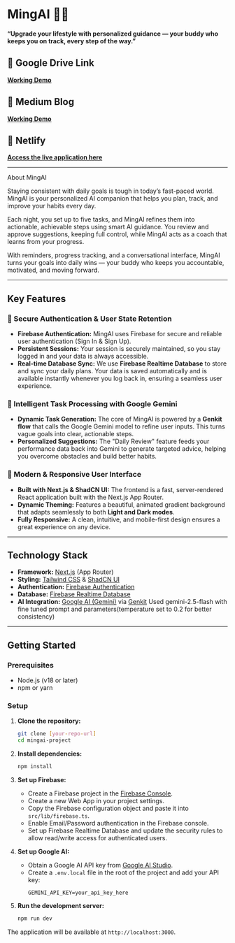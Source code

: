 # MingAI 🧠✨

**“Upgrade your lifestyle with personalized guidance — your buddy who keeps you on track, every step of the way.”**


## 🚀 Google Drive Link

**[Working Demo](https://drive.google.com/file/d/1_lA05XwPUOeap_OWaKjOqotJiAIKZjcN/view?usp=sharing)**

## 🚀 Medium Blog

**[Working Demo](https://medium.com/@dijdomv01/vibe-coding-ming-ai-a6390a8d47aa)**


## 🚀 Netlify 

**[Access the live application here](https://mellow-nasturtium-7cd661.netlify.app)**

---

About MingAI

Staying consistent with daily goals is tough in today’s fast-paced world. MingAI is your personalized AI companion that helps you plan, track, and improve your habits every day. 

Each night, you set up to five tasks, and MingAI refines them into actionable, achievable steps using smart AI guidance. You review and approve suggestions, keeping full control, while MingAI acts as a coach that learns from your progress. 

With reminders, progress tracking, and a conversational interface, MingAI turns your goals into daily wins — your buddy who keeps you accountable, motivated, and moving forward.

---

## Key Features

### 🔐 Secure Authentication & User State Retention

-   **Firebase Authentication:** MingAI uses Firebase for secure and reliable user authentication (Sign In & Sign Up).
-   **Persistent Sessions:** Your session is securely maintained, so you stay logged in and your data is always accessible.
-   **Real-time Database Sync:** We use **Firebase Realtime Database** to store and sync your daily plans. Your data is saved automatically and is available instantly whenever you log back in, ensuring a seamless user experience.

### 🧠 Intelligent Task Processing with Google Gemini

-   **Dynamic Task Generation:** The core of MingAI is powered by a **Genkit flow** that calls the Google Gemini model to refine user inputs. This turns vague goals into clear, actionable steps.
-   **Personalized Suggestions:** The "Daily Review" feature feeds your performance data back into Gemini to generate targeted advice, helping you overcome obstacles and build better habits.

### 🎨 Modern & Responsive User Interface

-   **Built with Next.js & ShadCN UI:** The frontend is a fast, server-rendered React application built with the Next.js App Router.
-   **Dynamic Theming:** Features a beautiful, animated gradient background that adapts seamlessly to both **Light and Dark modes**.
-   **Fully Responsive:** A clean, intuitive, and mobile-first design ensures a great experience on any device.

---

## Technology Stack

-   **Framework:** [Next.js](https://nextjs.org/) (App Router)
-   **Styling:** [Tailwind CSS](https://tailwindcss.com/) & [ShadCN UI](https://ui.shadcn.com/)
-   **Authentication:** [Firebase Authentication](https://firebase.google.com/docs/auth)
-   **Database:** [Firebase Realtime Database](https://firebase.google.com/docs/database)
-   **AI Integration:** [Google AI (Gemini)](https://ai.google.dev/) via [Genkit](https://firebase.google.com/docs/genkit) Used gemini-2.5-flash with fine tuned prompt and parameters(temperature set to 0.2 for better consistency)

---

## Getting Started

### Prerequisites

-   Node.js (v18 or later)
-   npm or yarn

### Setup

1.  **Clone the repository:**
    ```bash
    git clone [your-repo-url]
    cd mingai-project
    ```

2.  **Install dependencies:**
    ```bash
    npm install
    ```

3.  **Set up Firebase:**
    -   Create a Firebase project in the [Firebase Console](https://console.firebase.google.com/).
    -   Create a new Web App in your project settings.
    -   Copy the Firebase configuration object and paste it into `src/lib/firebase.ts`.
    -   Enable Email/Password authentication in the Firebase console.
    -   Set up Firebase Realtime Database and update the security rules to allow read/write access for authenticated users.

4.  **Set up Google AI:**
    -   Obtain a Google AI API key from [Google AI Studio](https://aistudio.google.com/app/apikey).
    -   Create a `.env.local` file in the root of the project and add your API key:
        ```
        GEMINI_API_KEY=your_api_key_here
        ```

5.  **Run the development server:**
    ```bash
    npm run dev
    ```

The application will be available at `http://localhost:3000`.
